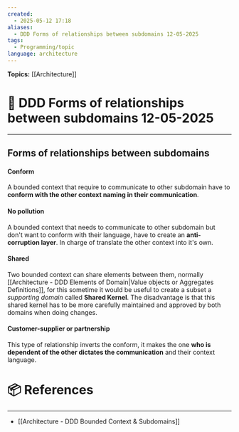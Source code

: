 ```yaml
---
created:
  - 2025-05-12 17:18
aliases:
  - DDD Forms of relationships between subdomains 12-05-2025
tags:
  - Programming/topic
language: architecture
---
```


**Topics:** [[Architecture]]

# 📃 DDD Forms of relationships between subdomains 12-05-2025

---
## Forms of relationships between subdomains

#### Conform
A bounded context that require to communicate to other subdomain have to **conform with the other context naming in their communication**.

#### No pollution
A bounded context that needs to communicate to other subdomain but don't want to conform with their language, have to create an **anti-corruption layer**. In charge of translate the other context into it's own.

#### Shared
Two bounded context can share elements between them, normally [[Architecture - DDD Elements of Domain|Value objects or Aggregates Definitions]], for this sometime it would be useful to create a subset a *supporting domain* called **Shared Kernel**.
The disadvantage is that this shared kernel has to be more carefully maintained and approved by both domains when doing changes.

#### Customer-supplier or partnership
This type of relationship inverts the conform, it makes the one **who is dependent of the other dictates the communication** and their context language.

# 📦 References

---

- [[Architecture - DDD Bounded Context & Subdomains]]